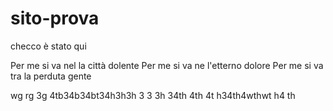 # sito-prova

checco è stato qui

Per me si va nel la città dolente
Per me si va ne l'etterno dolore
Per me si va tra la perduta gente

wg
rg
3g
4tb34b34bt34h3h3h
3
3
3h
34th
4th
4t
h34th4wthwt
h4
th

